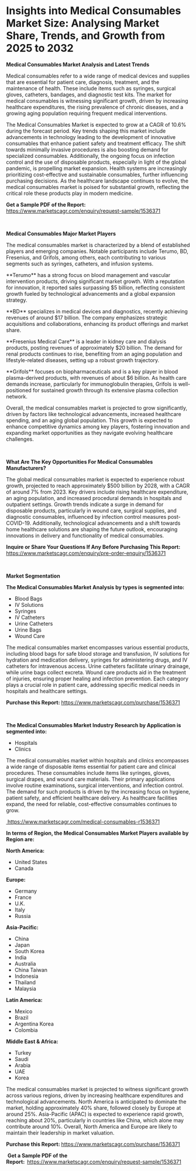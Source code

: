 <p><h1>Insights into Medical Consumables Market Size: Analysing Market Share, Trends, and Growth from 2025 to 2032</h1></p><p><strong>Medical Consumables Market Analysis and Latest Trends</strong></p>
<p><p>Medical consumables refer to a wide range of medical devices and supplies that are essential for patient care, diagnosis, treatment, and the maintenance of health. These include items such as syringes, surgical gloves, catheters, bandages, and diagnostic test kits. The market for medical consumables is witnessing significant growth, driven by increasing healthcare expenditures, the rising prevalence of chronic diseases, and a growing aging population requiring frequent medical interventions.</p><p>The Medical Consumables Market is expected to grow at a CAGR of 10.6% during the forecast period. Key trends shaping this market include advancements in technology leading to the development of innovative consumables that enhance patient safety and treatment efficacy. The shift towards minimally invasive procedures is also boosting demand for specialized consumables. Additionally, the ongoing focus on infection control and the use of disposable products, especially in light of the global pandemic, is propelling market expansion. Health systems are increasingly prioritizing cost-effective and sustainable consumables, further influencing purchasing decisions. As the healthcare landscape continues to evolve, the medical consumables market is poised for substantial growth, reflecting the critical role these products play in modern medicine.</p></p>
<p><strong>Get a Sample PDF of the Report:&nbsp;</strong> <a href="https://www.marketscagr.com/enquiry/request-sample/1536371?utm_campaign=3138&utm_medium=2&utm_source=Github&utm_content=ia&utm_term=13042025&utm_id=medical-consumables">https://www.marketscagr.com/enquiry/request-sample/1536371</a></p>
<p>&nbsp;</p>
<p><strong>Medical Consumables Major Market Players</strong></p>
<p><p>The medical consumables market is characterized by a blend of established players and emerging companies. Notable participants include Terumo, BD, Fresenius, and Grifols, among others, each contributing to various segments such as syringes, catheters, and infusion systems.</p><p>**Terumo** has a strong focus on blood management and vascular intervention products, driving significant market growth. With a reputation for innovation, it reported sales surpassing $5 billion, reflecting consistent growth fueled by technological advancements and a global expansion strategy.</p><p>**BD** specializes in medical devices and diagnostics, recently achieving revenues of around $17 billion. The company emphasizes strategic acquisitions and collaborations, enhancing its product offerings and market share.</p><p>**Fresenius Medical Care** is a leader in kidney care and dialysis products, posting revenues of approximately $20 billion. The demand for renal products continues to rise, benefiting from an aging population and lifestyle-related diseases, setting up a robust growth trajectory.</p><p>**Grifols** focuses on biopharmaceuticals and is a key player in blood plasma-derived products, with revenues of about $6 billion. As health care demands increase, particularly for immunoglobulin therapies, Grifols is well-positioned for sustained growth through its extensive plasma collection network.</p><p>Overall, the medical consumables market is projected to grow significantly, driven by factors like technological advancements, increased healthcare spending, and an aging global population. This growth is expected to enhance competitive dynamics among key players, fostering innovation and expanding market opportunities as they navigate evolving healthcare challenges.</p></p>
<p>&nbsp;</p>
<p><strong>What Are The Key Opportunities For Medical Consumables Manufacturers?</strong></p>
<p><p>The global medical consumables market is expected to experience robust growth, projected to reach approximately $500 billion by 2028, with a CAGR of around 7% from 2023. Key drivers include rising healthcare expenditure, an aging population, and increased procedural demands in hospitals and outpatient settings. Growth trends indicate a surge in demand for disposable products, particularly in wound care, surgical supplies, and diagnostic consumables, influenced by infection control measures post-COVID-19. Additionally, technological advancements and a shift towards home healthcare solutions are shaping the future outlook, encouraging innovations in delivery and functionality of medical consumables.</p></p>
<p><strong>Inquire or Share Your Questions If Any Before Purchasing This Report:</strong> <a href="https://www.marketscagr.com/enquiry/pre-order-enquiry/1536371?utm_campaign=3138&utm_medium=2&utm_source=Github&utm_content=ia&utm_term=13042025&utm_id=medical-consumables">https://www.marketscagr.com/enquiry/pre-order-enquiry/1536371</a></p>
<p>&nbsp;</p>
<p><strong>Market Segmentation</strong></p>
<p><strong>The Medical Consumables Market Analysis by types is segmented into:</strong></p>
<p><ul><li>Blood Bags</li><li>IV Solutions</li><li>Syringes</li><li>IV Catheters</li><li>Urine Catheters</li><li>Urine Bags</li><li>Wound Care</li></ul></p>
<p><p>The medical consumables market encompasses various essential products, including blood bags for safe blood storage and transfusion, IV solutions for hydration and medication delivery, syringes for administering drugs, and IV catheters for intravenous access. Urine catheters facilitate urinary drainage, while urine bags collect excreta. Wound care products aid in the treatment of injuries, ensuring proper healing and infection prevention. Each category plays a crucial role in patient care, addressing specific medical needs in hospitals and healthcare settings.</p></p>
<p><strong>Purchase this Report:&nbsp;</strong><a href="https://www.marketscagr.com/purchase/1536371?utm_campaign=3138&utm_medium=2&utm_source=Github&utm_content=ia&utm_term=13042025&utm_id=medical-consumables">https://www.marketscagr.com/purchase/1536371</a></p>
<p>&nbsp;</p>
<p><strong>The Medical Consumables Market Industry Research by Application is segmented into:</strong></p>
<p><ul><li>Hospitals</li><li>Clinics</li></ul></p>
<p><p>The medical consumables market within hospitals and clinics encompasses a wide range of disposable items essential for patient care and clinical procedures. These consumables include items like syringes, gloves, surgical drapes, and wound care materials. Their primary applications involve routine examinations, surgical interventions, and infection control. The demand for such products is driven by the increasing focus on hygiene, patient safety, and efficient healthcare delivery. As healthcare facilities expand, the need for reliable, cost-effective consumables continues to grow.</p></p>
<p><a href="https://www.marketscagr.com/medical-consumables-r1536371?utm_campaign=3138&utm_medium=2&utm_source=Github&utm_content=ia&utm_term=13042025&utm_id=medical-consumables">&nbsp;https://www.marketscagr.com/medical-consumables-r1536371</a></p>
<p><strong>In terms of Region, the Medical Consumables Market Players available by Region are:</strong></p>
<p>
    <p> <strong> North America: </strong>
        <ul>
            <li>United States</li>
            <li>Canada</li>
        </ul>
        </p> 
    <p> <strong> Europe: </strong>
        <ul>
            <li>Germany</li>
            <li>France</li>
            <li>U.K.</li>
            <li>Italy</li>
            <li>Russia</li>
        </ul>
        </p> 
    <p> <strong> Asia-Pacific: </strong>
        <ul>
            <li>China</li>
            <li>Japan</li>
            <li>South Korea</li>
            <li>India</li>
            <li>Australia</li>
            <li>China Taiwan</li>
            <li>Indonesia</li>
            <li>Thailand</li>
            <li>Malaysia</li>
        </ul>
        </p> 
    <p> <strong> Latin America: </strong>
        <ul>
            <li>Mexico</li>
            <li>Brazil</li>
            <li>Argentina Korea</li>
            <li>Colombia</li>
        </ul>
        </p> 
    <p> <strong> Middle East & Africa: </strong>
        <ul>
            <li>Turkey</li>
            <li>Saudi</li>
            <li>Arabia</li>
            <li>UAE</li>
            <li>Korea</li>
        </ul>
    </p>
    </p>
<p><p>The medical consumables market is projected to witness significant growth across various regions, driven by increasing healthcare expenditures and technological advancements. North America is anticipated to dominate the market, holding approximately 40% share, followed closely by Europe at around 25%. Asia-Pacific (APAC) is expected to experience rapid growth, reaching about 20%, particularly in countries like China, which alone may contribute around 10%. Overall, North America and Europe are likely to maintain their leadership in market valuation.</p></p>
<p><strong>Purchase this Report: </strong><a href="https://www.marketscagr.com/purchase/1536371?utm_campaign=3138&utm_medium=2&utm_source=Github&utm_content=ia&utm_term=13042025&utm_id=medical-consumables">https://www.marketscagr.com/purchase/1536371</a></p>
<p>&nbsp;<strong>Get a Sample PDF of the Report:&nbsp;&nbsp;</strong><a href="https://www.marketscagr.com/enquiry/request-sample/1536371?utm_campaign=3138&utm_medium=2&utm_source=Github&utm_content=ia&utm_term=13042025&utm_id=medical-consumables">https://www.marketscagr.com/enquiry/request-sample/1536371</a></p>
<p><strong></strong></p>
<p><p></p><p></p><p></p></p>